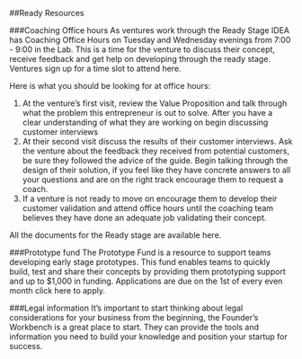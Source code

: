 ##Ready Resources

###Coaching Office hours
As ventures work through the Ready Stage IDEA has Coaching Office Hours on Tuesday and Wednesday evenings from 7:00 - 9:00 in the Lab. This is a time for the venture to discuss their concept, receive feedback and get help on developing through the ready stage. 
Ventures sign up for a time slot to attend here.

Here is what you should be looking for at office hours:
1. At the venture’s first visit, review the Value Proposition and talk through what the problem this entrepreneur is out to solve. After you have a clear understanding of what they are working on begin discussing customer interviews 
2. At their second visit discuss the results of their customer interviews. Ask the venture about the feedback they received from potential customers, be sure they followed the advice of the guide. Begin talking through the design of their solution, if you feel like they have concrete answers to all your questions and are on the right track encourage them to request a coach.
3. If a venture is not ready to move on encourage them to develop their customer validation and attend office hours until the coaching team believes they have done an adequate job validating their concept.

All the documents for the Ready stage are available here. 


###Prototype fund
The Prototype Fund is a resource to support teams developing early stage prototypes. This fund enables teams to quickly build, test and share their concepts by providing them prototyping support and up to $1,000 in funding. 
Applications are due on the 1st of every even month click here to apply.

###Legal information
It’s important to start thinking about legal considerations for your business from the beginning, the Founder’s Workbench is a great place to start. They can provide the tools and information you need to build your knowledge and position your startup for success. 

